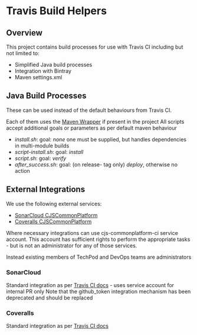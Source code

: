 # Travis Build Helpers

## Overview
This project contains build processes for use with Travis CI including but not limited to:

* Simplified Java build processes
* Integration with Bintray
* Maven settings.xml


## Java Build Processes

These can be used instead of the default behaviours from Travis CI.

Each of them uses the [Maven Wrapper](https://github.com/takari/maven-wrapper) if present in the project
All scripts accept additional goals or parameters as per default maven behaviour

* *install.sh*: goal: _none_ one must be supplied, but handles dependencies in multi-module builds
* *script-install.sh*: goal: _install_
* *script.sh*: goal: _verify_
* *after\_success.sh*: goal: (on release- tag only) _deploy_, otherwise no action

## External Integrations

We use the following external services:

* [SonarCloud CJSCommonPlatform](https://sonarcloud.io/organizations/cjscommonplatform/projects)
* [Coveralls CJSCommonPlatform](https://coveralls.io/github/CJSCommonPlatform)

Where necessary integrations can use cjs-commonplatform-ci service account. This account has sufficient rights to perform the
appropriate tasks - but is not an administrator for any of those services.

Instead existing members of TechPod and DevOps teams are administrators

### SonarCloud

Standard integration as per [Travis CI docs](https://docs.travis-ci.com/user/sonarcloud/) - uses service account for internal PR only
Note that the github\_token integration mechanism has been deprecated and should be replaced

### Coveralls

Standard integration as per [Travis CI docs](https://docs.travis-ci.com/user/coveralls/)

